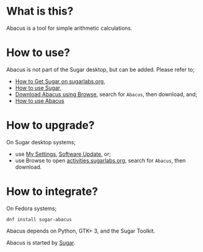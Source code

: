 What is this?
=============

Abacus is a tool for simple arithmetic calculations.

How to use?
===========

Abacus is not part of the Sugar desktop, but can be added.  Please refer to;

* [How to Get Sugar on sugarlabs.org](https://sugarlabs.org/),
* [How to use Sugar](https://help.sugarlabs.org/),
* [Download Abacus using Browse](https://activities.sugarlabs.org/), search for `Abacus`, then download, and;
* [How to use Abacus](https://help.sugarlabs.org/en/abacus.html)

How to upgrade?
===============

On Sugar desktop systems;
* use [My Settings](https://help.sugarlabs.org/en/my_settings.html), [Software Update](https://help.sugarlabs.org/en/my_settings.html#software-update), or;
* use Browse to open [activities.sugarlabs.org](https://activities.sugarlabs.org/), search for `Abacus`, then download.

How to integrate?
=================

On Fedora systems;

```
dnf install sugar-abacus
```

Abacus depends on Python, GTK+ 3, and the Sugar Toolkit.

Abacus is started by [Sugar](https://github.com/sugarlabs/sugar).

